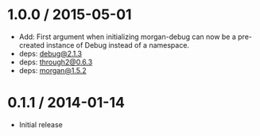 
1.0.0 / 2015-05-01
==================

  * Add: First argument when initializing morgan-debug can now be a pre-created instance of Debug instead of a namespace.
  * deps: debug@2.1.3
  * deps: through2@0.6.3
  * deps: morgan@1.5.2

0.1.1 / 2014-01-14
==================

  * Initial release